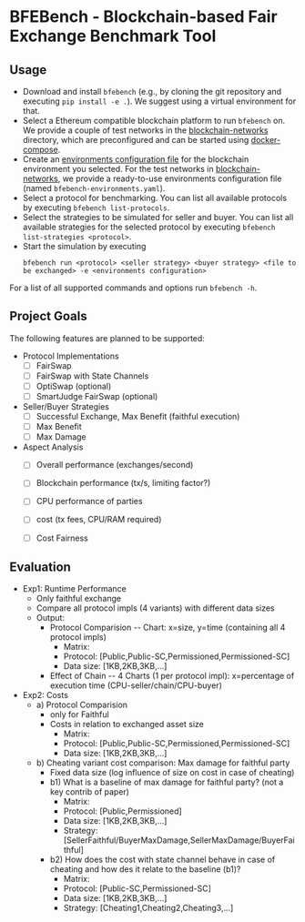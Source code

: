 # BFEBench - Blockchain-based Fair Exchange Benchmark Tool

## Usage

  * Download and install `bfebench` (e.g., by cloning the git repository and executing `pip install -e .`).
    We suggest using a virtual environment for that.
  * Select a Ethereum compatible blockchain platform to run `bfebench` on.
    We provide a couple of test networks in the [blockchain-networks](./blockchain-networks) directory,
    which are preconfigured and can be started using [docker-compose](https://docs.docker.com/compose/).
  * Create an [environments configuration file](./docs/environments_configuration.md) for the blockchain environment
    you selected.
    For the test networks in [blockchain-networks](./blockchain-networks), we provide a ready-to-use
    environments configuration file (named `bfebench-environments.yaml`).
  * Select a protocol for benchmarking.
    You can list all available protocols by executing `bfebench list-protocols`.
  * Select the strategies to be simulated for seller and buyer.
    You can list all available strategies for the selected protocol by executing `bfebench list-strategies <protocol>`.
  * Start the simulation by executing
    ```
    bfebench run <protocol> <seller strategy> <buyer strategy> <file to be exchanged> -e <environments configuration>
    ```

For a list of all supported commands and options run `bfebench -h`.


## Project Goals

The following features are planned to be supported:

  * Protocol Implementations
    * [ ] FairSwap
    * [ ] FairSwap with State Channels
    * [ ] OptiSwap (optional)
    * [ ] SmartJudge FairSwap (optional)
  * Seller/Buyer Strategies
    * [ ] Successful Exchange, Max Benefit (faithful execution)
    * [ ] Max Benefit
    * [ ] Max Damage
  * Aspect Analysis
    * [ ] Overall performance (exchanges/second)
    * [ ] Blockchain performance (tx/s, limiting factor?)
    * [ ] CPU performance of parties
    * [ ] cost (tx fees, CPU/RAM required)
    * [ ] Cost Fairness


## Evaluation

* Exp1: Runtime Performance
  * Only faithful exchange
  * Compare all protocol impls (4 variants) with different data sizes
  * Output: 
    * Protocol Comparision -- Chart: x=size, y=time (containing all 4 protocol impls)
      * Matrix: 
       - Protocol: [Public,Public-SC,Permissioned,Permissioned-SC] 
       - Data size: [1KB,2KB,3KB,...]
    * Effect of Chain -- 4 Charts (1 per protocol impl): x=percentage of execution time (CPU-seller/chain/CPU-buyer)
* Exp2: Costs
  * a) Protocol Comparision 
    * only for Faithful
    * Costs in relation to exchanged asset size
      * Matrix: 
       - Protocol: [Public,Public-SC,Permissioned,Permissioned-SC] 
       - Data size: [1KB,2KB,3KB,...]
  * b) Cheating variant cost comparison: Max damage for faithful party
    * Fixed data size (log influence of size on cost in case of cheating)
    * b1) What is a baseline of max damage for faithful party? (not a key contrib of paper)
      * Matrix: 
       - Protocol: [Public,Permissioned] 
       - Data size: [1KB,2KB,3KB,...]
       - Strategy: [SellerFaithful/BuyerMaxDamage,SellerMaxDamage/BuyerFaithful]
    * b2) How does the cost with state channel behave in case of cheating and how des it relate to the baseline (b1)?
      * Matrix: 
       - Protocol: [Public-SC,Permissioned-SC] 
       - Data size: [1KB,2KB,3KB,...]
       - Strategy: [Cheating1,Cheating2,Cheating3,...]
      
